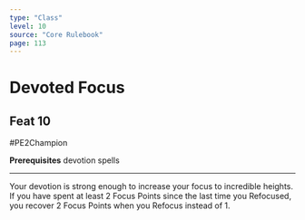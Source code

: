 ```yaml
---
type: "Class"
level: 10
source: "Core Rulebook"
page: 113
---
```

# Devoted Focus
## Feat 10
#PE2Champion

**Prerequisites** devotion spells

---
Your devotion is strong enough to increase your focus to incredible heights. If you have spent at least 2 Focus Points since the last time you Refocused, you recover 2 Focus Points when you Refocus instead of 1.